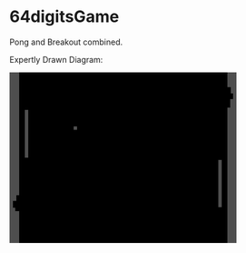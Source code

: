 64digitsGame
============

Pong and Breakout combined. 

Expertly Drawn Diagram:

![Diagram](/Images/ExpertDiagram.png "Expert Diagram")

